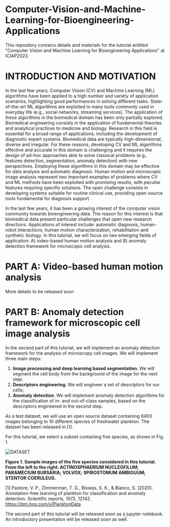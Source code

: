# Computer-Vision-and-Machine-Learning-for-Bioengineering-Applications

This repository contains details and materials for the tutorial entitled "Computer Vision and Machine Learning for Bioengineering Applications" at ICIAP2023 

# INTRODUCTION AND MOTIVATION 

In the last few years, Computer Vision (CV) and Machine Learning (ML) algorithms have been applied to a high number and variety of application scenarios, highlighting good performances in solving different tasks. State-of-the-art ML algorithms are exploited in many tools commonly used in everyday life (e.g., social networks, streaming services).
The application of these algorithms in the biomedical domain has been only partially explored.
Biomedical engineering consists in the application of fundamental theories and analytical practices to medicine and biology. Research in this field is essential for a broad range of applications, including the development of diagnostic expert systems. Biomedical data are typically high-dimensional, diverse and irregular. For these reasons, developing CV and ML algorithms effective and accurate in this domain is challenging and it requires the design of ad-hoc approaches able to solve classical problems (e.g., features detection, segmentation, anomaly detection) with new perspectives. Employing these algorithms in this domain may be effective for data analysis and automatic diagnosis.
Human motion and microscopic image analysis represent two important examples of problems where CV and ML methods have been exploited with promising results, with peculiar features requiring specific solutions. The open challenge consists in developing systems suitable for routine clinical use, providing open-source tools fundamental for diagnosis support.

In the last few years, it has been a growing interest of the computer vision community towards bioengineering data. The reason for this interest is that biomedical data present particular challenges that open new research directions. Applications of interest include: automatic diagnosis, human-robot interactions, human motion characterization, rehabilitation and synthetic biology. In this tutorial, we will focus on two emerging fields of application: A) video-based human motion analysis and B) anomaly detection framework for microscopic cell analysis.

# PART A: Video-based human motion analysis 

More details to be released soon 

# PART B: Anomaly detection framework for microscopic cell image analysis 

In the second part of this tutorial, we will implement an anomaly detection framework for the analysis of microscopy cell images.
We will implement three main steps:

1. **Image processing and deep learning based segmentation**. We will segment the cell body from the background of the image for the next step.
2. **Descriptors engineering**. We will engineer a set of descriptors for our cells;
3. **Anomaly detection**. We will implement anomaly detection algorithms for the classification of in- and out-of-class samples, based on the descriptors engineered in the second step.
  
As a test dataset, we will use an open source dataset containing 6400 images belonging to 10 different species of freshwater plankton.
The dataset has been released in [1]. 

For this tutorial, we select a subset containing five species, as shown in Fig. 1. 

![DATASET](https://github.com/Malga-Vision/Computer-Vision-and-Machine-Learning-for-Bioengineering-Applications/assets/51142446/b095740a-0874-42e9-9561-025da81b4a3f)

**Figure 1. Sample images of the five species considered in this tutorial. From the left to the right: ACTINOSPHAERIUM NUCLEOFILUM; PARAMECIUM BURSARIA; VOLVOX; SPIROSTOMUM AMBIGUUM; STENTOR COERULEUS.** 


[1] Pastore, V. P., Zimmerman, T. G., Biswas, S. K., & Bianco, S. (2020). Annotation-free learning of plankton for classification and anomaly detection. Scientific reports, 10(1), 12142.
https://ibm.box.com/v/PlanktonData



The second part of this tutorial will be released soon as a jupyter notebook. An introductory presentation will be released soon as well. 

